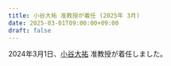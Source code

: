 ```yaml
---
title: 小谷大祐 准教授が着任 (2025年 3月)
date: 2025-03-01T09:00:00+09:00
draft: false
---
```

2024年3月1日、[小谷大祐](https://kota.ninja/) 准教授が着任しました。
